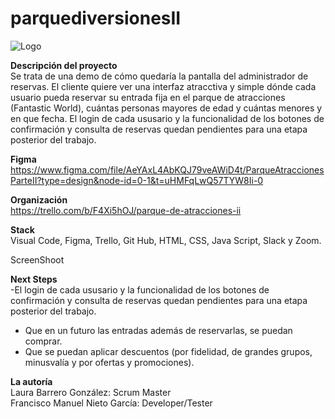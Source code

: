 # parquediversionesII
![Logo](https://github.com/franciscomanuelnietogarcia/parquediversionesII/assets/132559559/1c27d00c-6402-4304-b384-4b6e783529a5)

**Descripción del proyecto**
<br>
Se trata de una demo de cómo quedaría la pantalla del administrador de reservas. El cliente quiere ver una interfaz atracctiva y simple dónde cada usuario pueda reservar su entrada fija en el parque de atracciones (Fantastic World), cuántas personas mayores de edad y cuántas menores y en que fecha. 
El login de cada ususario y la funcionalidad de los botones de confirmación y consulta de reservas quedan pendientes para una etapa posterior del trabajo.

**Figma**
<br>
https://www.figma.com/file/AeYAxL4AbKQJ79veAWiD4t/ParqueAtraccionesParteII?type=design&node-id=0-1&t=uHMFqLwQ57TYW8Ii-0

**Organización**
<br>
https://trello.com/b/F4Xi5hOJ/parque-de-atracciones-ii 

**Stack**
<br>
Visual Code, Figma, Trello, Git Hub, HTML, CSS, Java Script, Slack y Zoom.

ScreenShoot


**Next Steps**
<br>
-El login de cada ususario y la funcionalidad de los botones de confirmación y consulta de reservas quedan pendientes para una etapa posterior del trabajo.
- Que en un futuro las entradas además de reservarlas, se puedan comprar.
- Que se puedan aplicar descuentos (por fidelidad, de grandes grupos, minusvalía y por ofertas y promociones).

**La autoría**
<br>
Laura Barrero González: Scrum Master
<br>
Francisco Manuel Nieto García: Developer/Tester

